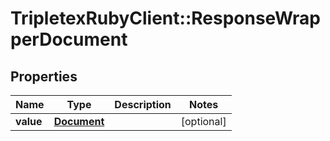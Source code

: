 # TripletexRubyClient::ResponseWrapperDocument

## Properties
Name | Type | Description | Notes
------------ | ------------- | ------------- | -------------
**value** | [**Document**](Document.md) |  | [optional] 


